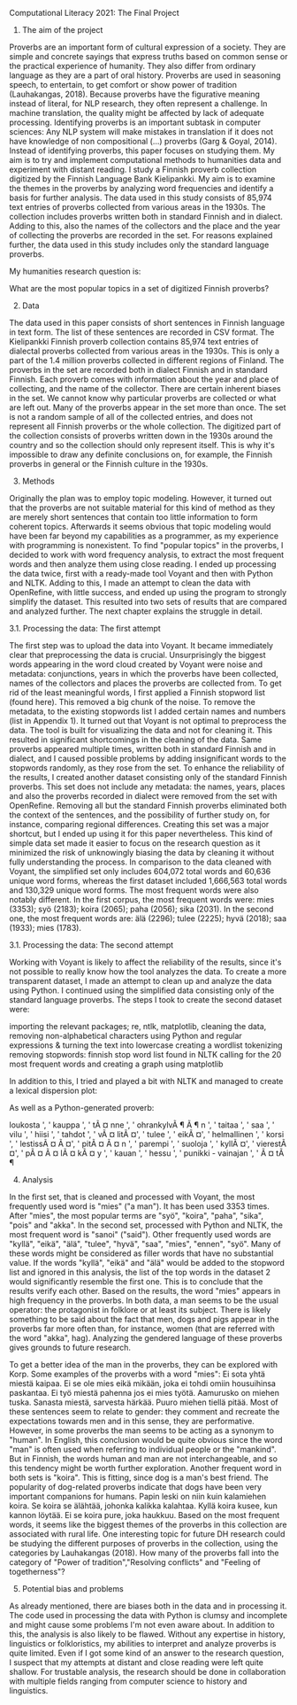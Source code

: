 Computational Literacy 2021: The Final Project


1. The aim of the project

Proverbs are an important form of cultural expression of a society. They are simple and concrete sayings that express truths based on common sense or the practical experience of humanity. They also differ from ordinary language as they are a part of oral history. Proverbs are used in seasoning speech, to entertain, to get comfort or show power of tradition (Lauhakangas, 2018). Because proverbs have the figurative meaning instead of literal, for NLP research, they often represent a challenge. In machine translation, the quality might be affected by lack of adequate processing. Identifying proverbs is an important subtask in computer sciences: Any NLP system will make mistakes in translation if it does not have knowledge of non compositional (...) proverbs (Garg & Goyal, 2014). 
Instead of identifying proverbs, this paper focuses on studying them. My aim is to try and implement computational methods to humanities data and experiment with distant reading. 
I study a Finnish proverb collection digitized by the Finnish Language Bank Kielipankki. My aim is to examine the themes in the proverbs by analyzing word frequencies and identify a basis for further analysis. 
The data used in this study consists of 85,974 text entries of proverbs collected from various areas in the 1930s. The collection includes proverbs written both in standard Finnish and in dialect. Adding to this, also the names of the collectors and the place and the year of collecting the proverbs are recorded in the set. For reasons explained further, the data used in this study includes only the standard language proverbs. 

My humanities research question is: 

What are the most popular topics in a set of digitized Finnish proverbs?  


2. Data

The data used in this paper consists of short sentences in Finnish language in text form. 
The list of these sentences are recorded in CSV format. 
The Kielipankki Finnish proverb collection contains 85,974 text entries of dialectal proverbs collected from various areas in the 1930s. This is only a part of the 1.4 million proverbs collected in different regions of Finland. 
The proverbs in the set are recorded both in dialect Finnish and in standard Finnish. Each proverb comes with information about the year and place of collecting, and the name of the collector. 
There are certain inherent biases in the set. We cannot know why particular proverbs are collected or what are left out. Many of the proverbs appear in the set more than once. The set is not a random sample of all of the collected entries, and does not represent all Finnish proverbs or the whole collection. The digitized part of the collection consists of proverbs written down in the 1930s around the country and so the collection should only represent itself. This is why it's impossible to draw any definite conclusions on, for example, the Finnish proverbs in general or the Finnish culture in the 1930s. 


3. Methods

Originally the plan was to employ topic modeling. However, it turned out that the proverbs are not suitable material for this kind of method as they are merely short sentences that contain too little information to form coherent topics. Afterwards it seems obvious that topic modeling would have been far beyond my capabilities as a programmer, as my experience with programming is nonexistent. 
To find "popular topics" in the proverbs, I decided to work with word frequency analysis, to extract the most frequent words and then analyze them using close reading. 
I ended up processing the data twice, first with a ready-made tool Voyant and then with Python and NLTK. Adding to this, I made an attempt to clean the data with OpenRefine, with little success, and ended up using the program to strongly simplify the dataset. 
This resulted into two sets of results that are compared and analyzed further. 
The next chapter explains the struggle in detail. 

3.1. Processing the data: The first attempt  

The first step was to upload the data into Voyant. It became immediately clear that preprocessing the data is crucial. Unsurprisingly the biggest words appearing in the word cloud created by Voyant were noise and metadata: conjunctions, years in which the proverbs have been collected, names of the collectors and places the proverbs are collected from. 
To get rid of the least meaningful words, I first applied a Finnish stopword list (found here). This removed a big chunk of the noise. To remove the metadata, to the existing stopwords list I added certain names and numbers (list in Appendix 1).
It turned out that Voyant is not optimal to preprocess the data. The tool is built for visualizing the data and not for cleaning it. This resulted in significant shortcomings in the cleaning of the data. Same proverbs appeared multiple times, written both in standard Finnish and in dialect, and I caused possible problems by adding insignificant words to the stopwords randomly, as they rose from the set. 
To enhance the reliability of the results, I created another dataset consisting only of the standard Finnish proverbs. This set does not include any metadata: the names, years, places and also the proverbs recorded in dialect were removed from the set with OpenRefine. Removing all but the standard Finnish proverbs eliminated both the context of the sentences, and the possibility of further study on, for instance, comparing regional differences. Creating this set was a major shortcut, but I ended up using it for this paper nevertheless. This kind of simple data set made it easier to focus on the research question as it minimized the risk of unknowingly biasing the data by cleaning it without fully understanding the process. 
In comparison to the data cleaned with Voyant, the simplified set only includes 604,072 total words and 60,636 unique word forms, whereas the first dataset included 1,666,563 total words and 130,329 unique word forms. 
The most frequent words were also notably different. In the first corpus, the most frequent words were: mies (3353); syö (2183); koira (2065); paha (2056); sika (2031).
In the second one, the most frequent words are: älä (2296); tulee (2225); hyvä (2018); saa (1933); mies (1783). 

3.1. Processing the data: The second attempt  

Working with Voyant is likely to affect the reliability of the results, since it's not possible to really know how the tool analyzes the data. 
To create a more transparent dataset, I made an attempt to clean up and analyze the data using Python. I continued using the simplified data consisting only of the standard language proverbs.
The steps I took to create the second dataset were: 

importing the relevant packages; re, ntlk, matplotlib, 
cleaning the data, removing non-alphabetical characters using Python and regular expressions & turning the text into lowercase
creating a wordlist
tokenizing 
removing stopwords: finnish stop word list found in NLTK 
calling for the 20 most frequent words and creating a graph using matplotlib 


In addition to this, I tried and played a bit with NLTK and managed to create a lexical dispersion plot: 

As well as a Python-generated proverb: 

loukosta ', ' kauppa ', ' tÃ ¤ nne ', ' ohrankylvÃ ¶ Ã ¶ n ', ' taitaa
', ' saa ', ' vilu ', ' hiisi ', ' tahdot ', ' vÃ ¤ litÃ ¤', ' tulee
', ' eikÃ ¤', ' helmallinen ', ' korsi ', ' lestissÃ ¤ Ã ¤', ' pitÃ ¤
Ã ¤ n ', ' parempi ', ' suoloja ', ' kyllÃ ¤', ' vierestÃ ¤', ' pÃ ¤ Ã
¤ lÃ ¤ kÃ ¤ y ', ' kauan ', ' hessu ', ' punikki - vainajan ', ' Ã ¤
tÃ ¶


4. Analysis

In the first set, that is cleaned and processed with Voyant, the most frequently used word is "mies" ("a man"). It has been used 3353 times. 
After "mies", the most popular terms are "syö", "koira", "paha", "sika", "pois" and "akka". 
In the second set, processed with Python and NLTK, the most frequent word is "sanoi" ("said"). Other frequently used words are "kyllä", "eikä", "älä", "tulee", "hyvä", "saa", "mies", "ennen", "syö". Many of these words might be considered as filler words that have no substantial value. If the words "kyllä", "eikä" and "älä" would be added to the stopword list and ignored in this analysis, the list of the top words in the dataset 2 would  significantly resemble the first one. This is to conclude that the results verify each other. 
Based on the results, the word "mies" appears in high frequency in the proverbs. In both data, a man seems to be the usual operator: the protagonist in folklore or at least its subject. 
There is likely something to be said about the fact that men, dogs and pigs appear in the proverbs far more often than, for instance, women (that are referred with the word "akka", hag). Analyzing the gendered language of these proverbs gives grounds to future research. 

To get a better idea of the man in the proverbs, they can be explored with Korp. 
Some examples of the proverbs with a word "mies":
Ei sota yhtä miestä kaipaa.
Ei se ole mies	eikä mikään, joka ei tohdi omiin housuihinsa paskantaa.
Ei työ miestä pahenna jos ei mies työtä.
Aamurusko on miehen tuska. 
Sanasta miestä, sarvesta härkää.
Puuro miehen tiellä pitää.
Most of these sentences seem to relate to gender: they comment and recreate the expectations towards men and in this sense, they are performative. However, in some proverbs the man seems to be acting as a synonym to "human". In English, this conclusion would be quite obvious since the word "man" is often used when referring to individual people or the "mankind". But in Finnish, the words human and man are not interchangeable, and so this tendency might be worth further exploration. 
Another frequent word in both sets is "koira". This is fitting, since dog is a man's best friend. The popularity of dog-related proverbs indicate that dogs have been very important companions for humans. 
Papin leski on niin kuin kalamiehen koira.
Se koira se älähtää, johonka kalikka kalahtaa.
Kyllä koira kusee, kun kannon löytää.
Ei se koira pure, joka haukkuu.
Based on the most frequent words, it seems like the biggest themes of the proverbs in this collection are associated with rural life. 
One interesting topic for future DH research could be studying the different purposes of proverbs in the collection, using the categories by Lauhakangas (2018). How many of the proverbs fall into the category of "Power of tradition","Resolving conflicts" and "Feeling of togetherness"? 

5. Potential bias and problems

As already mentioned, there are biases both in the data and in processing it. The code used in processing the data with Python is clumsy and incomplete and might cause some problems I'm not even aware about. 
In addition to this, the analysis is also likely to be flawed. Without any expertise in history, linguistics or folkloristics, my abilities to interpret and analyze proverbs is quite limited. Even if I got some kind of an answer to the research question, I suspect that my attempts at distant and close reading were left quite shallow. 
For trustable analysis, the research should be done in collaboration with multiple fields ranging from computer science to history and linguistics. 
